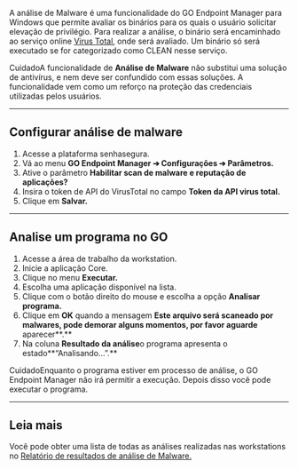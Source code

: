 A análise de Malware é uma funcionalidade do GO Endpoint Manager para Windows que permite avaliar os binários para os quais o usuário solicitar elevação de privilégio. Para realizar a análise, o binário será encaminhado ao serviço online [Virus Total](https://www.virustotal.com/gui/home/upload), onde será avaliado. Um binário só será executado se for categorizado como CLEAN nesse serviço.

CuidadoA funcionalidade de **Análise de Malware** não substitui uma solução de antivírus, e nem deve ser confundido com essas soluções. A funcionalidade vem como um reforço na proteção das credenciais utilizadas pelos usuários.



---

## Configurar análise de malware

1. Acesse a plataforma senhasegura.
2. Vá ao menu **GO Endpoint Manager ➔ Configurações ➔ Parâmetros.**
3. Ative o parâmetro **Habilitar scan de malware e reputação de aplicações?**
4. Insira o token de API do VirusTotal no campo **Token da API virus total.**
5. Clique em **Salvar.**



---

## Analise um programa no GO

1. Acesse a área de trabalho da workstation.
2. Inicie a aplicação Core.
3. Clique no menu **Executar.**
4. Escolha uma aplicação disponível na lista.
5. Clique com o botão direito do mouse e escolha a opção **Analisar programa.**
6. Clique em **OK** quando a mensagem **Este arquivo será scaneado por malwares, pode demorar alguns momentos, por favor aguarde** aparecer**.**
7. Na coluna **Resultado da análise**o programa apresenta o estado**“Analisando...”.**

CuidadoEnquanto o programa estiver em processo de análise, o GO Endpoint Manager não irá permitir a execução. Depois disso você pode executar o programa.

---

## Leia mais

Você pode obter uma lista de todas as análises realizadas nas workstations no [Relatório de resultados de análise de Malware.](/v3-33/docs/pt/go-endpoint-manager-windows-reports-administration)

